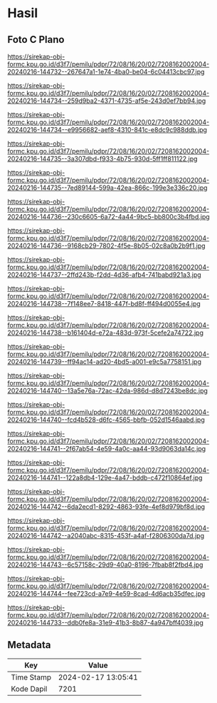 # Hasil

## Foto C Plano

https://sirekap-obj-formc.kpu.go.id/d3f7/pemilu/pdpr/72/08/16/20/02/7208162002004-20240216-144732--267647a1-1e74-4ba0-be04-6c04413cbc97.jpg

https://sirekap-obj-formc.kpu.go.id/d3f7/pemilu/pdpr/72/08/16/20/02/7208162002004-20240216-144734--259d9ba2-4371-4735-af5e-243d0ef7bb94.jpg

https://sirekap-obj-formc.kpu.go.id/d3f7/pemilu/pdpr/72/08/16/20/02/7208162002004-20240216-144734--e9956682-aef8-4310-841c-e8dc9c988ddb.jpg

https://sirekap-obj-formc.kpu.go.id/d3f7/pemilu/pdpr/72/08/16/20/02/7208162002004-20240216-144735--3a307dbd-f933-4b75-930d-5ff1ff811122.jpg

https://sirekap-obj-formc.kpu.go.id/d3f7/pemilu/pdpr/72/08/16/20/02/7208162002004-20240216-144735--7ed89144-599a-42ea-866c-199e3e336c20.jpg

https://sirekap-obj-formc.kpu.go.id/d3f7/pemilu/pdpr/72/08/16/20/02/7208162002004-20240216-144736--230c6605-6a72-4a44-9bc5-bb800c3b4fbd.jpg

https://sirekap-obj-formc.kpu.go.id/d3f7/pemilu/pdpr/72/08/16/20/02/7208162002004-20240216-144736--9168cb29-7802-4f5e-8b05-02c8a0b2b9f1.jpg

https://sirekap-obj-formc.kpu.go.id/d3f7/pemilu/pdpr/72/08/16/20/02/7208162002004-20240216-144737--2ffd243b-f2dd-4d36-afb4-741babd921a3.jpg

https://sirekap-obj-formc.kpu.go.id/d3f7/pemilu/pdpr/72/08/16/20/02/7208162002004-20240216-144738--7f148ee7-8418-447f-bd8f-ff494d0055e4.jpg

https://sirekap-obj-formc.kpu.go.id/d3f7/pemilu/pdpr/72/08/16/20/02/7208162002004-20240216-144738--b161404d-e72a-483d-973f-5cefe2a74722.jpg

https://sirekap-obj-formc.kpu.go.id/d3f7/pemilu/pdpr/72/08/16/20/02/7208162002004-20240216-144739--ff94ac14-ad20-4bd5-a001-e9c5a7758151.jpg

https://sirekap-obj-formc.kpu.go.id/d3f7/pemilu/pdpr/72/08/16/20/02/7208162002004-20240216-144740--13a5e76a-72ac-42da-986d-d8d7243be8dc.jpg

https://sirekap-obj-formc.kpu.go.id/d3f7/pemilu/pdpr/72/08/16/20/02/7208162002004-20240216-144740--fcd4b528-d6fc-4565-bbfb-052d1546aabd.jpg

https://sirekap-obj-formc.kpu.go.id/d3f7/pemilu/pdpr/72/08/16/20/02/7208162002004-20240216-144741--2f67ab54-4e59-4a0c-aa44-93d9063da14c.jpg

https://sirekap-obj-formc.kpu.go.id/d3f7/pemilu/pdpr/72/08/16/20/02/7208162002004-20240216-144741--122a8db4-129e-4a47-bddb-c472f10864ef.jpg

https://sirekap-obj-formc.kpu.go.id/d3f7/pemilu/pdpr/72/08/16/20/02/7208162002004-20240216-144742--6da2ecd1-8292-4863-93fe-4ef8d979bf8d.jpg

https://sirekap-obj-formc.kpu.go.id/d3f7/pemilu/pdpr/72/08/16/20/02/7208162002004-20240216-144742--a2040abc-8315-453f-a4af-f2806300da7d.jpg

https://sirekap-obj-formc.kpu.go.id/d3f7/pemilu/pdpr/72/08/16/20/02/7208162002004-20240216-144743--6c57158c-29d9-40a0-8196-7fbab8f2fbd4.jpg

https://sirekap-obj-formc.kpu.go.id/d3f7/pemilu/pdpr/72/08/16/20/02/7208162002004-20240216-144744--fee723cd-a7e9-4e59-8cad-4d6acb35dfec.jpg

https://sirekap-obj-formc.kpu.go.id/d3f7/pemilu/pdpr/72/08/16/20/02/7208162002004-20240216-144733--ddb0fe8a-31e9-41b3-8b87-4a947bff4039.jpg


## Metadata

| Key        | Value               |
| ---------- | ------------------- |
| Time Stamp | 2024-02-17 13:05:41 |
| Kode Dapil | 7201                |



